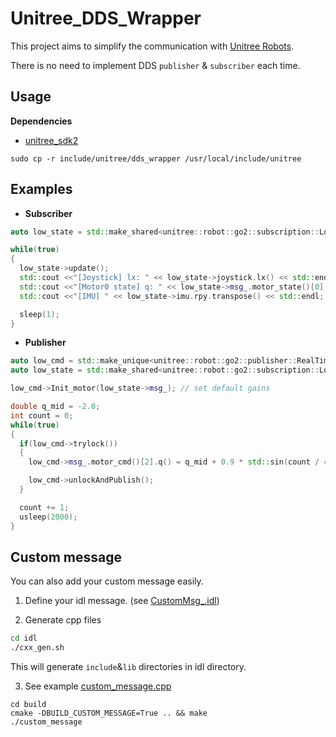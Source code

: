# Unitree_DDS_Wrapper

This project aims to simplify the communication with [Unitree Robots](https://github.com/unitreerobotics).

There is no need to implement DDS `publisher` & `subscriber` each time.

## Usage

**Dependencies**
+ [unitree_sdk2](https://github.com/unitreerobotics/unitree_sdk2)

```
sudo cp -r include/unitree/dds_wrapper /usr/local/include/unitree
```

## Examples

+ **Subscriber**

```cpp
auto low_state = std::make_shared<unitree::robot::go2::subscription::LowState>();

while(true)
{
  low_state->update();
  std::cout <<"[Joystick] lx: " << low_state->joystick.lx() << std::endl;
  std::cout <<"[Motor0 state] q: " << low_state->msg_.motor_state()[0].q() << std::endl;
  std::cout <<"[IMU] " << low_state->imu.rpy.transpose() << std::endl;

  sleep(1);
}
```

+ **Publisher**

```cpp
auto low_cmd = std::make_unique<unitree::robot::go2::publisher::RealTimeLowCmd>();
auto low_state = std::make_shared<unitree::robot::go2::subscription::LowState>();

low_cmd->Init_motor(low_state->msg_); // set default gains

double q_mid = -2.0;
int count = 0;
while(true)
{
  if(low_cmd->trylock())
  {
    low_cmd->msg_.motor_cmd()[2].q() = q_mid + 0.9 * std::sin(count / 400.);

    low_cmd->unlockAndPublish();
  }

  count += 1;
  usleep(2000);
}
```

## Custom message

You can also add your custom message easily.

1. Define your idl message. (see [CustomMsg_.idl](idl/CustomMsg_.idl))

2. Generate cpp files
```bash
cd idl
./cxx_gen.sh
```
This will generate `include`&`lib` directories in idl directory.

3. See example [custom_message.cpp](examples/custom/custom_message.cpp)
```
cd build
cmake -DBUILD_CUSTOM_MESSAGE=True .. && make
./custom_message
```
